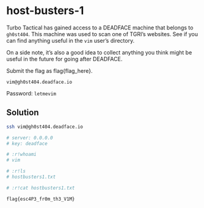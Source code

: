 # host-busters-1

Turbo Tactical has gained access to a DEADFACE machine that belongs to `gh0st404`. 
This machine was used to scan one of TGRI’s websites. 
See if you can find anything useful in the `vim` user’s directory.

On a side note, it’s also a good idea to collect anything you think might be useful in the future for going after DEADFACE.

Submit the flag as flag{flag_here}.

`vim@gh0st404.deadface.io`

Password: `letmevim`

## Solution

```sh
ssh vim@gh0st404.deadface.io

# server: 0.0.0.0
# key: deadface

# :r!whoami
# vim

# :r!ls
# hostbusters1.txt

# :r!cat hostbusters1.txt
```

`flag{esc4P3_fr0m_th3_V1M}`
